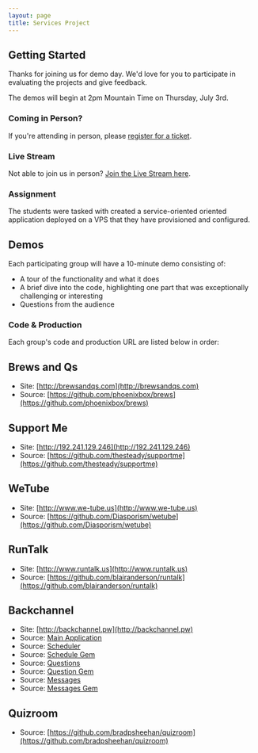 ```yaml
---
layout: page
title: Services Project
---
```


## Getting Started

Thanks for joining us for demo day. We'd love for you to participate in evaluating the projects and give feedback.

The demos will begin at 2pm Mountain Time on Thursday, July 3rd.

### Coming in Person?

If you're attending in person, please [register for a ticket](https://tito.io/jumpstart-lab/gschool-).

### Live Stream

Not able to join us in person? [Join the Live Stream here](https://new.livestream.com/accounts/1384078/events/2227528).

### Assignment

The students were tasked with created a service-oriented oriented application deployed
on a VPS that they have provisioned and configured.

## Demos

Each participating group will have a 10-minute demo consisting of:

* A tour of the functionality and what it does
* A brief dive into the code, highlighting one part that was exceptionally challenging or interesting
* Questions from the audience

### Code & Production

Each group's code and production URL are listed below in order:

## Brews and Qs

* Site: [http://brewsandqs.com](http://brewsandqs.com)
* Source: [https://github.com/phoenixbox/brews](https://github.com/phoenixbox/brews)

## Support Me

* Site: [http://192.241.129.246](http://192.241.129.246)
* Source: [https://github.com/thesteady/supportme](https://github.com/thesteady/supportme)

## WeTube

* Site: [http://www.we-tube.us](http://www.we-tube.us)
* Source: [https://github.com/Diasporism/wetube](https://github.com/Diasporism/wetube)

## RunTalk

* Site: [http://www.runtalk.us](http://www.runtalk.us)
* Source: [https://github.com/blairanderson/runtalk](https://github.com/blairanderson/runtalk)

## Backchannel

* Site: [http://backchannel.pw](http://backchannel.pw)
* Source: [Main Application](https://github.com/7maples/backchannel-app)
* Source: [Scheduler](https://github.com/philbattos/scheduler)
* Source: [Schedule Gem](https://github.com/kareemgrant/conference-fetcher)
* Source: [Questions](https://github.com/7maples/backchannel-questions)
* Source: [Question Gem](https://github.com/7maples/question-fetcher)
* Source: [Messages](https://github.com/kareemgrant/backchannel-messages)
* Source: [Messages Gem](https://github.com/kareemgrant/message-fetcher)

## Quizroom

* Source: [https://github.com/bradpsheehan/quizroom](https://github.com/bradpsheehan/quizroom)
